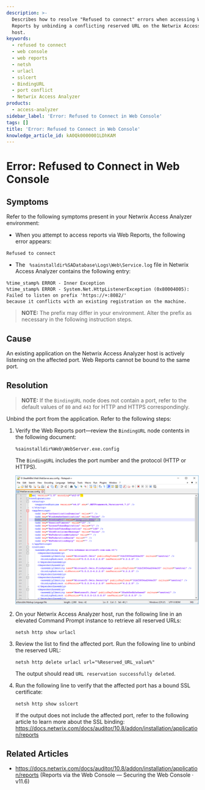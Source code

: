 ```yaml
---
description: >-
  Describes how to resolve "Refused to connect" errors when accessing Web
  Reports by unbinding a conflicting reserved URL on the Netwrix Access Analyzer
  host.
keywords:
  - refused to connect
  - web console
  - web reports
  - netsh
  - urlacl
  - sslcert
  - BindingURL
  - port conflict
  - Netwrix Access Analyzer
products:
  - access-analyzer
sidebar_label: 'Error: Refused to Connect in Web Console'
tags: []
title: 'Error: Refused to Connect in Web Console'
knowledge_article_id: kA0Qk0000001LDhKAM
---
```


# Error: Refused to Connect in Web Console

## Symptoms

Refer to the following symptoms present in your Netwrix Access Analyzer environment:

- When you attempt to access reports via Web Reports, the following error appears:

```
Refused to connect
```

- The ` %sainstalldir%SADatabase\Logs\Web\Service.log` file in Netwrix Access Analyzer contains the following entry:

```text
%time_stamp% ERROR - Inner Exception
%time_stamp% ERROR - System.Net.HttpListenerException (0x80004005): Failed to listen on prefix 'https://+:8082/' 
because it conflicts with an existing registration on the machine.
```

> **NOTE:** The prefix may differ in your environment. Alter the prefix as necessary in the following instruction steps.

## Cause

An existing application on the Netwrix Access Analyzer host is actively listening on the affected port. Web Reports cannot be bound to the same port.

## Resolution

> **NOTE:** If the `BindingURL` node does not contain a port, refer to the default values of `80` and `443` for HTTP and HTTPS correspondingly.

Unbind the port from the application. Refer to the following steps:

1. Verify the Web Reports port—review the `BindingURL` node contents in the following document:

    ```text
    %sainstalldir%Web\WebServer.exe.config
    ```

    The `BindingURL` includes the port number and the protocol (HTTP or HTTPS).

    ![Config file](images/ka0Qk0000005DxV_0EMQk0000075k4b.png)

2. On your Netwrix Access Analyzer host, run the following line in an elevated Command Prompt instance to retrieve all reserved URLs:

    ```text
    netsh http show urlacl
    ```

3. Review the list to find the affected port. Run the following line to unbind the reserved URL:

    ```text
    netsh http delete urlacl url="%Reserved_URL_value%"
    ```

    The output should read `URL reservation successfully deleted`.

4. Run the following line to verify that the affected port has a bound SSL certificate:

    ```text
    netsh http show sslcert
    ```

    If the output does not include the affected port, refer to the following article to learn more about the SSL binding: https://docs.netwrix.com/docs/auditor/10.8/addon/installation/application/reports

## Related Articles

- https://docs.netwrix.com/docs/auditor/10.8/addon/installation/application/reports (Reports via the Web Console — Securing the Web Console · v11.6)
